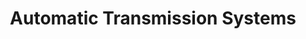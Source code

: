 ---
title: "Automatic Transmission Systems"
url: /gillette/automatic-transmission-systems/
shop: car repair
---